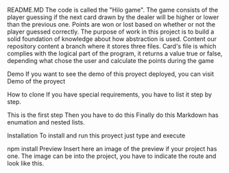 README.MD
The code is called the "Hilo game". The game consists of the player guessing if the next card drawn by the dealer will be higher or lower than the previous one. Points are won or lost based on whether or not the player guessed correctly. The purpose of work in this project is to build a solid foundation of knowledge about how abstraction is used.
Content
our repository content a branch where it stores three files. 
Card's file is which complies with the logical part of the program, it returns a value true or false, depending what chose the user and calculate the points during the game  

Demo
If you want to see the demo of this proyect deployed, you can visit Demo of the proyect

How to clone
If you have special requirements, you have to list it step by step.

This is the first step
Then you have to do this
Finally do this
Markdown has enumation and nested lists.

Installation
To install and run this proyect just type and execute

npm install
Preview
Insert here an image of the preview if your project has one. The image can be into the project, you have to indicate the route and look like this.

